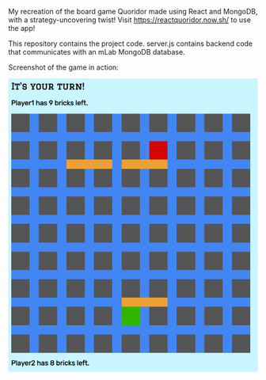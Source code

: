 My recreation of the board game Quoridor made using React and MongoDB, with a strategy-uncovering twist! Visit https://reactquoridor.now.sh/ to use the app!


This repository contains the project code. server.js contains backend code that communicates with an mLab MongoDB database.


Screenshot of the game in action:

![screen](https://raw.githubusercontent.com/aseem191/Quoridor-React/master/static/placingbricks.PNG)